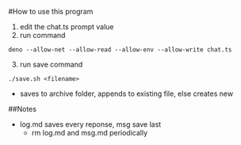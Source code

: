 #How to use this program
1. edit the chat.ts prompt value
2. run command
```
deno --allow-net --allow-read --allow-env --allow-write chat.ts
```
3. run save command
```
./save.sh <filename>
```
- saves to archive folder, appends to existing file, else creates new

##Notes
- log.md saves every reponse, msg save last
    - rm log.md and msg.md periodically

